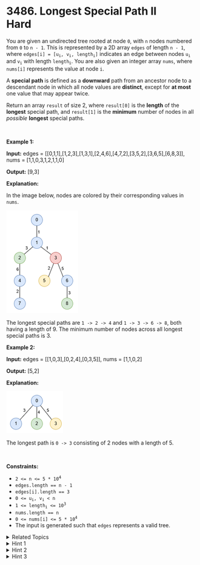 
# 3486. Longest Special Path II<br> Hard

<p>You are given an undirected tree rooted at node <code>0</code>, with <code>n</code> nodes numbered from <code>0</code> to <code>n - 1</code>. This is represented by a 2D array <code>edges</code> of length <code>n - 1</code>, where <code>edges[i] = [u<sub>i</sub>, v<sub>i</sub>, length<sub>i</sub>]</code> indicates an edge between nodes <code>u<sub>i</sub></code> and <code>v<sub>i</sub></code> with length <code>length<sub>i</sub></code>. You are also given an integer array <code>nums</code>, where <code>nums[i]</code> represents the value at node <code>i</code>.</p>

<p>A <strong>special path</strong> is defined as a <strong>downward</strong> path from an ancestor node to a descendant node in which all node values are <strong>distinct</strong>, except for <strong>at most</strong> one value that may appear twice.</p>

<p>Return an array <code data-stringify-type="code">result</code> of size 2, where <code>result[0]</code> is the <b data-stringify-type="bold">length</b> of the <strong>longest</strong> special path, and <code>result[1]</code> is the <b data-stringify-type="bold">minimum</b> number of nodes in all <i data-stringify-type="italic">possible</i> <strong>longest</strong> special paths.</p>

<p>&nbsp;</p>
<p><strong class="example">Example 1:</strong></p>

<div class="example-block">
<p><strong>Input:</strong> <span class="example-io">edges = [[0,1,1],[1,2,3],[1,3,1],[2,4,6],[4,7,2],[3,5,2],[3,6,5],[6,8,3]], nums = [1,1,0,3,1,2,1,1,0]</span></p>

<p><strong>Output:</strong> <span class="example-io">[9,3]</span></p>

<p><strong>Explanation:</strong></p>

<p>In the image below, nodes are colored by their corresponding values in <code>nums</code>.</p>

<p><img alt="" src="./assets/image1.png" style="width: 190px; height: 270px;" /></p>

<p>The longest special paths are <code>1 -&gt; 2 -&gt; 4</code> and <code>1 -&gt; 3 -&gt; 6 -&gt; 8</code>, both having a length of 9. The minimum number of nodes across all longest special paths is 3.</p>
</div>

<p><strong class="example">Example 2:</strong></p>

<div class="example-block">
<p><strong>Input:</strong> <span class="example-io">edges = [[1,0,3],[0,2,4],[0,3,5]], nums = [1,1,0,2]</span></p>

<p><strong>Output:</strong> <span class="example-io">[5,2]</span></p>

<p><strong>Explanation:</strong></p>

<p><img alt="" src="./assets/image2.png" style="width: 150px; height: 110px;" /></p>

<p>The longest path is <code>0 -&gt; 3</code> consisting of 2 nodes with a length of 5.</p>
</div>

<p>&nbsp;</p>
<p><strong>Constraints:</strong></p>

<ul>
	<li><code>2 &lt;= n &lt;= 5 * 10<sup><span style="font-size: 10.8333px;">4</span></sup></code></li>
	<li><code>edges.length == n - 1</code></li>
	<li><code>edges[i].length == 3</code></li>
	<li><code>0 &lt;= u<sub>i</sub>, v<sub>i</sub> &lt; n</code></li>
	<li><code>1 &lt;= length<sub>i</sub> &lt;= 10<sup>3</sup></code></li>
	<li><code>nums.length == n</code></li>
	<li><code>0 &lt;= nums[i] &lt;= 5 * 10<sup>4</sup></code></li>
	<li>The input is generated such that <code>edges</code> represents a valid tree.</li>
</ul>


<details>

<summary> Related Topics </summary>

-	`Array`
-	`Hash Table`
-	`Tree`
-	`Depth-First Search`
-	`Prefix Sum`

</details>


<details>
<summary> Hint 1 </summary>
Maintain a special path (from root to current node) dynamically.
</details>

<details>
<summary> Hint 2 </summary>
Also, maintain the positions of each value on the path so we can adjust the start point of the path.
</details>

<details>
<summary> Hint 3 </summary>
Use prefix sum to calculate the path length.
</details>